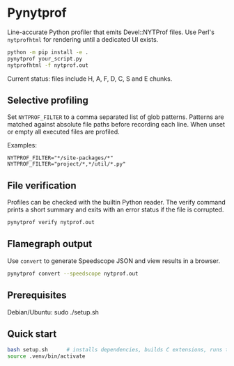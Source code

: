 # Pynytprof

Line-accurate Python profiler that emits Devel::NYTProf files. Use Perl's `nytprofhtml`
for rendering until a dedicated UI exists.

```bash
python -m pip install -e .
pynytprof your_script.py
nytprofhtml -f nytprof.out
```

Current status: files include H, A, F, D, C, S and E chunks.

## Selective profiling
Set `NYTPROF_FILTER` to a comma separated list of glob patterns.
Patterns are matched against absolute file paths before recording each
line. When unset or empty all executed files are profiled.

Examples:

```
NYTPROF_FILTER="*/site-packages/*"
NYTPROF_FILTER="project/*,*/util/*.py"
```

## File verification
Profiles can be checked with the builtin Python reader.
The verify command prints a short summary and exits with
an error status if the file is corrupted.

```bash
pynytprof verify nytprof.out
```

## Flamegraph output
Use `convert` to generate Speedscope JSON and view results in a browser.

```bash
pynytprof convert --speedscope nytprof.out
```

## Prerequisites
Debian/Ubuntu:  sudo ./setup.sh

## Quick start
```bash
bash setup.sh      # installs dependencies, builds C extensions, runs tests
source .venv/bin/activate
```
